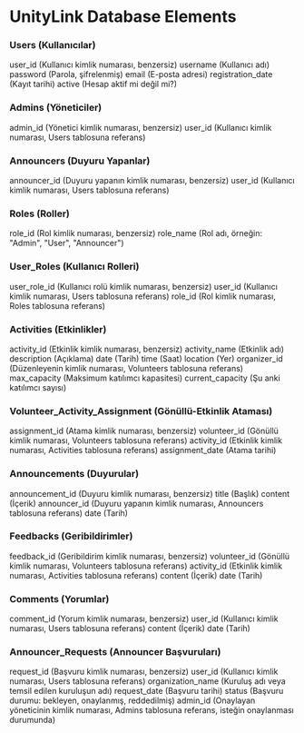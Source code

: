 # UnityLink Database Elements

### Users (Kullanıcılar)
user_id (Kullanıcı kimlik numarası, benzersiz)
username (Kullanıcı adı)
password (Parola, şifrelenmiş)
email (E-posta adresi)
registration_date (Kayıt tarihi)
active (Hesap aktif mi değil mi?)
### Admins (Yöneticiler)
admin_id (Yönetici kimlik numarası, benzersiz)
user_id (Kullanıcı kimlik numarası, Users tablosuna referans)
### Announcers (Duyuru Yapanlar)
announcer_id (Duyuru yapanın kimlik numarası, benzersiz)
user_id (Kullanıcı kimlik numarası, Users tablosuna referans)
### Roles (Roller)
role_id (Rol kimlik numarası, benzersiz)
role_name (Rol adı, örneğin: "Admin", "User", "Announcer")
### User_Roles (Kullanıcı Rolleri)
user_role_id (Kullanıcı rolü kimlik numarası, benzersiz)
user_id (Kullanıcı kimlik numarası, Users tablosuna referans)
role_id (Rol kimlik numarası, Roles tablosuna referans)
### Activities (Etkinlikler)
activity_id (Etkinlik kimlik numarası, benzersiz)
activity_name (Etkinlik adı)
description (Açıklama)
date (Tarih)
time (Saat)
location (Yer)
organizer_id (Düzenleyenin kimlik numarası, Volunteers tablosuna referans)
max_capacity (Maksimum katılımcı kapasitesi)
current_capacity (Şu anki katılımcı sayısı)
### Volunteer_Activity_Assignment (Gönüllü-Etkinlik Ataması)
assignment_id (Atama kimlik numarası, benzersiz)
volunteer_id (Gönüllü kimlik numarası, Volunteers tablosuna referans)
activity_id (Etkinlik kimlik numarası, Activities tablosuna referans)
assignment_date (Atama tarihi)
### Announcements (Duyurular)
announcement_id (Duyuru kimlik numarası, benzersiz)
title (Başlık)
content (İçerik)
announcer_id (Duyuru yapanın kimlik numarası, Announcers tablosuna referans)
date (Tarih)
### Feedbacks (Geribildirimler)
feedback_id (Geribildirim kimlik numarası, benzersiz)
volunteer_id (Gönüllü kimlik numarası, Volunteers tablosuna referans)
activity_id (Etkinlik kimlik numarası, Activities tablosuna referans)
content (İçerik)
date (Tarih)
### Comments (Yorumlar)
comment_id (Yorum kimlik numarası, benzersiz)
user_id (Kullanıcı kimlik numarası, Users tablosuna referans)
content (İçerik)
date (Tarih)
### Announcer_Requests (Announcer Başvuruları)
request_id (Başvuru kimlik numarası, benzersiz)
user_id (Kullanıcı kimlik numarası, Users tablosuna referans)
organization_name (Kuruluş adı veya temsil edilen kuruluşun adı)
request_date (Başvuru tarihi)
status (Başvuru durumu: bekleyen, onaylanmış, reddedilmiş)
admin_id (Onaylayan yöneticinin kimlik numarası, Admins tablosuna referans, isteğin onaylanması durumunda)
